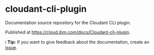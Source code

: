 # cloudant-cli-plugin




Documentation source repository for the Cloudant CLI plugin.

Published at https://cloud.ibm.com/docs/Cloudant-cli-plugin.

:information_source: **Tip:** If you want to give feedback about the documentation, create an [issue](/issues).


